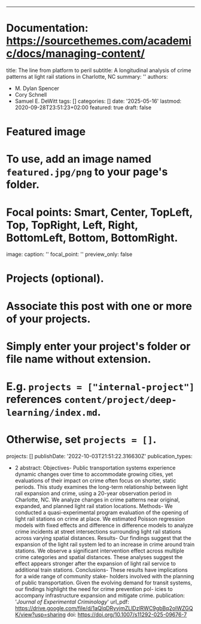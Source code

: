 ---
# Documentation: https://sourcethemes.com/academic/docs/managing-content/

title: The line from platform to peril
subtitle: A longitudinal analysis of crime patterns at light rail stations in Charlotte, NC
summary: ''
authors:
- M. Dylan Spencer
- Cory Schnell
- Samuel E. DeWitt
tags: []
categories: []
date: '2025-05-16'
lastmod: 2020-09-28T23:51:23+02:00
featured: true
draft: false

# Featured image
# To use, add an image named `featured.jpg/png` to your page's folder.
# Focal points: Smart, Center, TopLeft, Top, TopRight, Left, Right, BottomLeft, Bottom, BottomRight.
image:
  caption: ''
  focal_point: ''
  preview_only: false

# Projects (optional).
#   Associate this post with one or more of your projects.
#   Simply enter your project's folder or file name without extension.
#   E.g. `projects = ["internal-project"]` references `content/project/deep-learning/index.md`.
#   Otherwise, set `projects = []`.
projects: []
publishDate: '2022-10-03T21:51:22.316630Z'
publication_types:
- 2
abstract: Objectives- Public transportation systems experience dynamic changes over time to accommodate growing cities, yet evaluations of their impact on crime often focus on shorter, static periods. This study examines the long-term relationship between light rail expansion and crime, using a 20-year observation period in Charlotte, NC. We analyze changes in crime patterns near original, expanded, and planned light rail station locations. Methods- We conducted a quasi-experimental program evaluation of the opening of light rail stations on crime at place. We estimated Poisson regression models with fixed effects and difference in difference models to analyze crime incidents at street intersections surrounding light rail stations across varying spatial distances. Results- Our findings suggest that the expansion of the light rail system led to an increase in crime around train stations. We observe a significant intervention effect across multiple crime categories and spatial distances. These analyses suggest the effect appears stronger after the expansion of light rail service to additional train stations. Conclusions- These results have implications for a wide range of community stake- holders involved with the planning of public transportation. Given the evolving demand for transit systems, our findings highlight the need for crime prevention pol- icies to accompany infrastructure expansion and mitigate crime.
publication: '*Journal of Experimental Criminology*'
url_pdf: https://drive.google.com/file/d/1aQlqDRyvjmZLlDzlRWC9gbBq2oIWZGQK/view?usp=sharing
doi: https://doi.org/10.1007/s11292-025-09676-7
